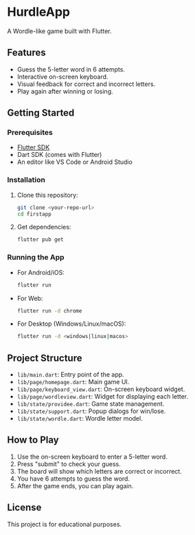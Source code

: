 # HurdleApp

A Wordle-like game built with Flutter.

## Features

- Guess the 5-letter word in 6 attempts.
- Interactive on-screen keyboard.
- Visual feedback for correct and incorrect letters.
- Play again after winning or losing.

## Getting Started

### Prerequisites

- [Flutter SDK](https://docs.flutter.dev/get-started/install)
- Dart SDK (comes with Flutter)
- An editor like VS Code or Android Studio

### Installation

1. Clone this repository:
   ```sh
   git clone <your-repo-url>
   cd firstapp
   ```
2. Get dependencies:
   ```sh
   flutter pub get
   ```

### Running the App

- For Android/iOS:
  ```sh
  flutter run
  ```
- For Web:
  ```sh
  flutter run -d chrome
  ```
- For Desktop (Windows/Linux/macOS):
  ```sh
  flutter run -d <windows|linux|macos>
  ```

## Project Structure

- `lib/main.dart`: Entry point of the app.
- `lib/page/homepage.dart`: Main game UI.
- `lib/page/keyboard_view.dart`: On-screen keyboard widget.
- `lib/page/wordleview.dart`: Widget for displaying each letter.
- `lib/state/providee.dart`: Game state management.
- `lib/state/support.dart`: Popup dialogs for win/lose.
- `lib/state/wordle.dart`: Wordle letter model.

## How to Play

1. Use the on-screen keyboard to enter a 5-letter word.
2. Press "submit" to check your guess.
3. The board will show which letters are correct or incorrect.
4. You have 6 attempts to guess the word.
5. After the game ends, you can play again.

## License

This project is for educational purposes.
